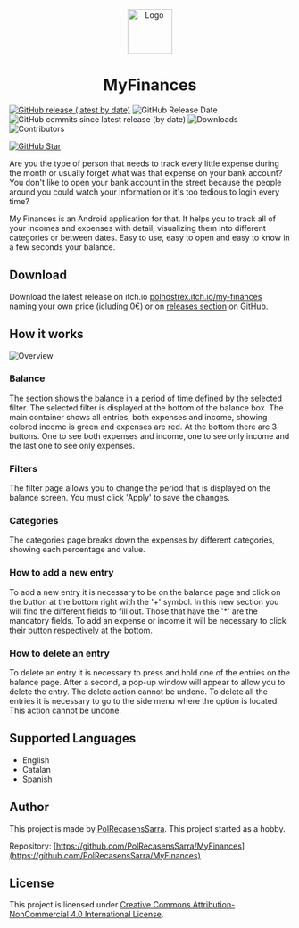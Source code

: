 <div align="center">
  <a href="https://github.com/PolRecasensSarra/MyFinances">
    <img src="https://github.com/PolRecasensSarra/MyFinances/blob/main/docs/images/icon_rounded.png" alt="Logo" width="80" height="80">
  </a>
  <h1>MyFinances</h1>
</div>

[![GitHub release (latest by date)](https://img.shields.io/github/v/release/PolRecasensSarra/MyFinances)](https://github.com/PolRecasensSarra/MyFinances/releases/latest)
![GitHub Release Date](https://img.shields.io/github/release-date/PolRecasensSarra/MyFinances)
![GitHub commits since latest release (by date)](https://img.shields.io/github/commits-since/PolRecasensSarra/MyFinances/latest)
![Downloads](https://img.shields.io/github/downloads/PolRecasensSarra/MyFinances/total)
![Contributors](https://img.shields.io/github/contributors/PolRecasensSarra/MyFinances)

[![GitHub Star](https://img.shields.io/github/stars/PolRecasensSarra/MyFinances?style=social)](https://github.com/PolRecasensSarra/MyFinances/stargazers)

Are you the type of person that needs to track every little expense during the month or usually forget what was that expense on your bank account? You don't like to open your bank account in the street because the people around you could watch your information or it's too tedious to login every time?

My Finances is an Android application for that. It helps you to track all of your incomes and expenses with detail, visualizing them into different categories or between dates. Easy to use, easy to open and easy to know in a few seconds your balance.

## Download

Download the latest release on itch.io [polhostrex.itch.io/my-finances](https://polhostrex.itch.io/my-finances) naming your own price (icluding 0€) or on [releases section](https://github.com/PolRecasensSarra/MyFinances/releases/latest) on GitHub.

## How it works

![Overview](https://raw.githubusercontent.com/PolRecasensSarra/MyFinances/main/docs/images/cover.png)

### Balance

The section shows the balance in a period of time defined by the selected filter.
The selected filter is displayed at the bottom of the balance box.
The main container shows all entries, both expenses and income, showing colored income is green and expenses are red.
At the bottom there are 3 buttons. One to see both expenses and income, one to see only income and the last one to see only expenses.

### Filters

The filter page allows you to change the period that is displayed on the balance screen. You must click 'Apply' to save the changes.

### Categories

The categories page breaks down the expenses by different categories, showing each percentage and value.

### How to add a new entry

To add a new entry it is necessary to be on the balance page and click on the button at the bottom right with the '+' symbol.
In this new section you will find the different fields to fill out. Those that have the '*' are the mandatory fields.
To add an expense or income it will be necessary to click their button respectively at the bottom.

### How to delete an entry

To delete an entry it is necessary to press and hold one of the entries on the balance page. After a second, a pop-up window will appear to allow you to delete the entry. The delete action cannot be undone.
To delete all the entries it is necessary to go to the side menu where the option is located. This action cannot be undone.


## Supported Languages

- English
- Catalan
- Spanish

## Author

This project is made by [PolRecasensSarra](https://github.com/PolRecasensSarra). This project started as a hobby.

Repository: [https://github.com/PolRecasensSarra/MyFinances](https://github.com/PolRecasensSarra/MyFinances)

## License

This project is licensed under [Creative Commons Attribution-NonCommercial 4.0 International License](https://creativecommons.org/licenses/by-nc/4.0/deed.en).
